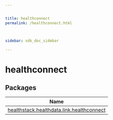 ```yaml
---


title: healthconnect
permalink: /healthconnect.html



sidebar: sdk_doc_sidebar

---
```



# healthconnect



## Packages


| Name |
|---|
| [healthstack.healthdata.link.healthconnect](healthconnect/healthstack.healthdata.link.healthconnect/index.html) |



